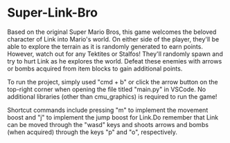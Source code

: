 # Super-Link-Bro
Based on the original Super Mario Bros, this game welcomes the beloved character of Link into Mario's world. On either side of the player, they'll be able to explore the terrain as it is randomly generated to earn points. However, watch out for any Tektites or Stalfos! They'll randomly spawn and try to hurt Link as he explores the world. Defeat these enemies with arrows or bombs acquired from item blocks to gain additional points. 

To run the project, simply used "cmd + b" or click the arrow button on the top-right corner when opening the file titled "main.py" in VSCode. No additional libraries (other than cmu_graphics) is required to run the game!

Shortcut commands include pressing "m" to implement the movement boost and "j" to implement the jump boost for Link.Do remember that Link can be moved through the "wasd" keys and shoots arrows and bombs (when acquired) through the keys "p" and "o", respectively.
